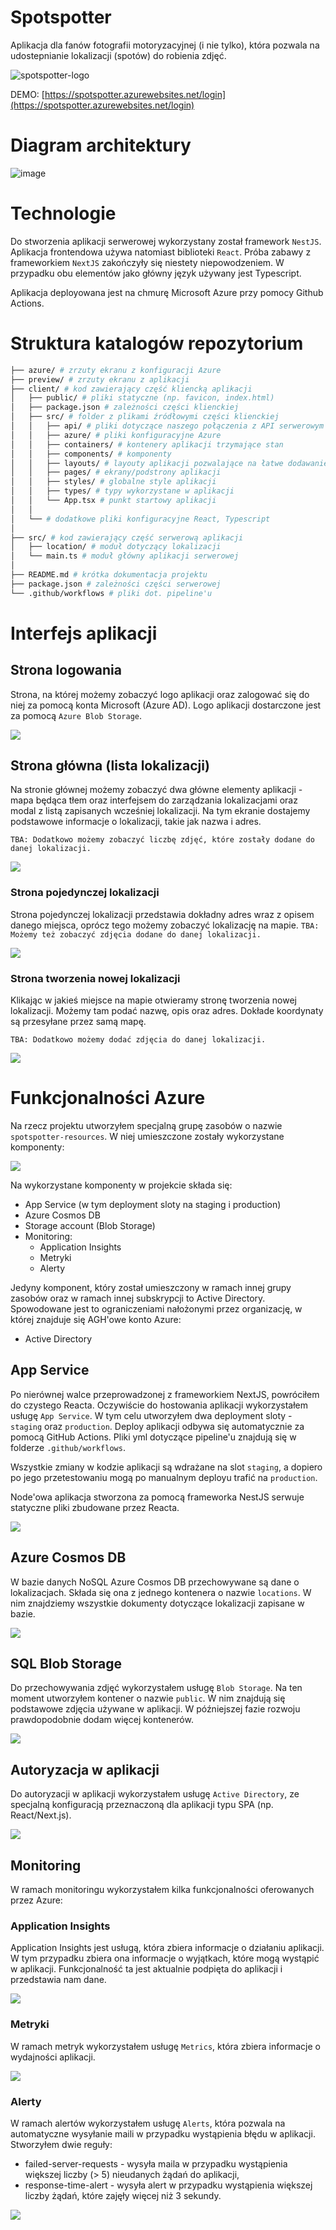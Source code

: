 # Spotspotter

Aplikacja dla fanów fotografii motoryzacyjnej (i nie tylko), która pozwala na udostepnianie lokalizacji (spotów) do robienia zdjęć.


![spotspotter-logo](https://user-images.githubusercontent.com/31045802/212891761-c7e76cb5-438f-485d-b494-ed0d8bb84fd1.svg)

DEMO: [https://spotspotter.azurewebsites.net/login](https://spotspotter.azurewebsites.net/login)

# Diagram architektury

![image](https://user-images.githubusercontent.com/31045802/214276591-f44263ee-a3b7-44ee-a220-625ad24499fe.png)

# Technologie

Do stworzenia aplikacji serwerowej wykorzystany został framework `NestJS`. 
Aplikacja frontendowa używa natomiast biblioteki `React`. Próba zabawy z frameworkiem `NextJS` zakończyły się niestety niepowodzeniem. 
W przypadku obu elementów jako główny język używany jest Typescript.

Aplikacja deployowana jest na chmurę Microsoft Azure przy pomocy Github Actions. 

# Struktura katalogów repozytorium

```bash
├── azure/ # zrzuty ekranu z konfiguracji Azure
├── preview/ # zrzuty ekranu z aplikacji
├── client/ # kod zawierający część kliencką aplikacji
│   ├── public/ # pliki statyczne (np. favicon, index.html)
│   ├── package.json # zależności części klienckiej
│   ├── src/ # folder z plikami źródłowymi części klienckiej
│   │   ├── api/ # pliki dotyczące naszego połączenia z API serwerowym
│   │   ├── azure/ # pliki konfiguracyjne Azure 
│   │   ├── containers/ # kontenery aplikacji trzymające stan
│   │   ├── components/ # komponenty
│   │   ├── layouts/ # layouty aplikacji pozwalające na łatwe dodawanie nowych stron
│   │   ├── pages/ # ekrany/podstrony aplikacji
│   │   ├── styles/ # globalne style aplikacji
│   │   ├── types/ # typy wykorzystane w aplikacji
│   │   └── App.tsx # punkt startowy aplikacji
│   │
│   └── # dodatkowe pliki konfiguracyjne React, Typescript
│
├── src/ # kod zawierający część serwerową aplikacji
│   ├── location/ # moduł dotyczący lokalizacji
│   └── main.ts # moduł główny aplikacji serwerowej
│
├── README.md # krótka dokumentacja projektu
├── package.json # zależności części serwerowej
└── .github/workflows # pliki dot. pipeline'u

```

# Interfejs aplikacji

## Strona logowania

Strona, na której możemy zobaczyć logo aplikacji oraz zalogować się do niej za pomocą konta Microsoft (Azure AD).
Logo aplikacji dostarczone jest za pomocą `Azure Blob Storage`.

![](preview/login_page.jpg)

## Strona główna (lista lokalizacji)

Na stronie głównej możemy zobaczyć dwa główne elementy aplikacji - mapa będąca tłem oraz interfejsem do zarządzania lokalizacjami oraz modal z listą zapisanych wcześniej lokalizacji. Na tym ekranie dostajemy podstawowe informacje o lokalizacji, takie jak nazwa i adres. 

``` TBA: Dodatkowo możemy zobaczyć liczbę zdjęć, które zostały dodane do danej lokalizacji. ```

![](preview/main_page.jpg)

### Strona pojedynczej lokalizacji

Strona pojedynczej lokalizacji przedstawia dokładny adres wraz z opisem danego miejsca, oprócz tego możemy zobaczyć lokalizację na mapie. 
``` TBA: Możemy też zobaczyć zdjęcia dodane do danej lokalizacji. ```

![](preview/location_page.jpg)


### Strona tworzenia nowej lokalizacji

Klikając w jakieś miejsce na mapie otwieramy stronę tworzenia nowej lokalizacji.
Możemy tam podać nazwę, opis oraz adres. Dokłade koordynaty są przesyłane przez samą mapę. 

``` TBA: Dodatkowo możemy dodać zdjęcia do danej lokalizacji. ```

![](preview/new_location_page.jpg)

# Funkcjonalności Azure

Na rzecz projektu utworzyłem specjalną grupę zasobów o nazwie `spotspotter-resources`. W niej umieszczone zostały wykorzystane komponenty:

![](azure/resource_group.jpg)

Na wykorzystane komponenty w projekcie składa się:
- App Service (w tym deployment sloty na staging i production)
- Azure Cosmos DB
- Storage account (Blob Storage)
- Monitoring:
  - Application Insights
  - Metryki
  - Alerty

Jedyny komponent, który został umieszczony w ramach innej grupy zasobów oraz w ramach innej subskrypcji to Active Directory. Spowodowane jest to ograniczeniami nałożonymi przez organizację, w której znajduje się AGH'owe konto Azure:
- Active Directory

## App Service

Po nierównej walce przeprowadzonej z frameworkiem NextJS, powróciłem do czystego Reacta. Oczywiście do hostowania aplikacji wykorzystałem usługę `App Service`. W tym celu utworzyłem dwa deployment sloty - `staging` oraz `production`. Deploy aplikacji odbywa się automatycznie za pomocą GitHub Actions. Pliki yml dotyczące pipeline'u znajdują się w folderze `.github/workflows`.

Wszystkie zmiany w kodzie aplikacji są wdrażane na slot `staging`, a dopiero po jego przetestowaniu mogą po manualnym deployu trafić na `production`.

Node'owa aplikacja stworzona za pomocą frameworka NestJS serwuje statyczne pliki zbudowane przez Reacta. 

![](azure/app_service.jpg)

## Azure Cosmos DB

W bazie danych NoSQL Azure Cosmos DB przechowywane są dane o lokalizacjach. Składa się ona z jednego kontenera o nazwie `locations`. W nim znajdziemy wszystkie dokumenty dotyczące lokalizacji zapisane w bazie.

![](azure/cosmos_db.jpg)


## SQL Blob Storage

Do przechowywania zdjęć wykorzystałem usługę `Blob Storage`. Na ten moment utworzyłem kontener o nazwie `public`. 
W nim znajdują się podstawowe zdjęcia używane w aplikacji. W późniejszej fazie rozwoju prawdopodobnie dodam więcej kontenerów.

![](azure/blob_storage.jpg)


## Autoryzacja w aplikacji

Do autoryzacji w aplikacji wykorzystałem usługę `Active Directory`, ze specjalną konfiguracją przeznaczoną dla aplikacji typu SPA (np. React/Next.js).

![](azure/active_directory.jpg)


## Monitoring

W ramach monitoringu wykorzystałem kilka funkcjonalności oferowanych przez Azure:

### Application Insights

Application Insights jest usługą, która zbiera informacje o działaniu aplikacji. W tym przypadku zbiera ona informacje o wyjątkach, które mogą wystąpić w aplikacji. Funkcjonalność ta jest aktualnie podpięta do aplikacji i przedstawia nam dane.

![](azure/application_insights.jpg)


### Metryki

W ramach metryk wykorzystałem usługę `Metrics`, która zbiera informacje o wydajności aplikacji.

![](azure/metrics.jpg)


### Alerty

W ramach alertów wykorzystałem usługę `Alerts`, która pozwala na automatyczne wysyłanie maili w przypadku wystąpienia błędu w aplikacji. Stworzyłem dwie reguły:
 - failed-server-requests - wysyła maila w przypadku wystąpienia większej liczby (> 5) nieudanych żądań do aplikacji,
 - response-time-alert - wysyła alert w przypadku wystąpienia większej liczby żądań, które zajęły więcej niż 3 sekundy.

![](azure/alert_rules.jpg)

